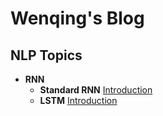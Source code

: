 # Wenqing's Blog

## NLP Topics

- **RNN**
  - **Standard RNN** [Introduction](LSTM.md)
  - **LSTM** [Introduction](RNN/LSTM.md)

